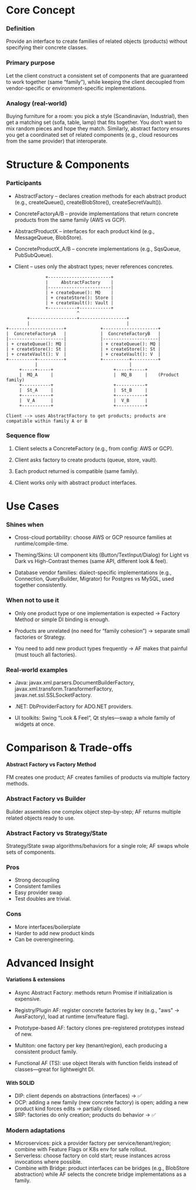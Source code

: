 # Core Concept

### Definition

Provide an interface to create families of related objects (products) without specifying their concrete classes.

### Primary purpose

Let the client construct a consistent set of components that are guaranteed to work together (same “family”), while keeping the client decoupled from vendor-specific or environment-specific implementations.

### Analogy (real-world)

Buying furniture for a room: you pick a style (Scandinavian, Industrial), then get a matching set (sofa, table, lamp) that fits together. You don’t want to mix random pieces and hope they match. Similarly, abstract factory ensures you get a coordinated set of related components (e.g., cloud resources from the same provider) that interoperate.

# Structure & Components

### Participants

- AbstractFactory – declares creation methods for each abstract product (e.g., createQueue(), createBlobStore(), createSecretVault()).

- ConcreteFactoryA/B – provide implementations that return concrete products from the same family (AWS vs GCP).

- AbstractProductX – interfaces for each product kind (e.g., MessageQueue, BlobStore).

- ConcreteProductX_A/B – concrete implementations (e.g., SqsQueue, PubSubQueue).

- Client – uses only the abstract types; never references concretes.

```
               +------------------------+
               |     AbstractFactory    |
               |------------------------|
               | + createQueue(): MQ    |
               | + createStore(): Store |
               | + createVault(): Vault |
               +-----------+------------+
                           ^
        +------------------+------------------+
        |                                     |
+---------------------+             +---------------------+
|  ConcreteFactoryA   |             |  ConcreteFactoryB   |
|---------------------|             |---------------------|
| + createQueue(): MQ |             | + createQueue(): MQ |
| + createStore(): St |             | + createStore(): St |
| + createVault(): V  |             | + createVault(): V  |
+----------+----------+             +----------+----------+
           |                                   |
     +-----+-----+                       +-----+-----+
     |  MQ_A     |                       |  MQ_B     |    (Product family)
     +-----------+                       +-----------+
     |  St_A     |                       |  St_B     |
     +-----------+                       +-----------+
     |  V_A      |                       |  V_B      |
     +-----------+                       +-----------+

Client --> uses AbstractFactory to get products; products are compatible within family A or B
```

### Sequence flow

1. Client selects a ConcreteFactory (e.g., from config: AWS or GCP).

2. Client asks factory to create products (queue, store, vault).

3. Each product returned is compatible (same family).

4. Client works only with abstract product interfaces.

# Use Cases

### Shines when

- Cross-cloud portability: choose AWS or GCP resource families at runtime/compile-time.

- Theming/Skins: UI component kits (Button/TextInput/Dialog) for Light vs Dark vs High-Contrast themes (same API, different look & feel).

- Database vendor families: dialect-specific implementations (e.g., Connection, QueryBuilder, Migrator) for Postgres vs MySQL, used together consistently.

### When not to use it

- Only one product type or one implementation is expected → Factory Method or simple DI binding is enough.

- Products are unrelated (no need for “family cohesion”) → separate small factories or Strategy.

- You need to add new product types frequently → AF makes that painful (must touch all factories).

### Real-world examples

- Java: javax.xml.parsers.DocumentBuilderFactory, javax.xml.transform.TransformerFactory, javax.net.ssl.SSLSocketFactory.

- .NET: DbProviderFactory for ADO.NET providers.

- UI toolkits: Swing “Look & Feel”, Qt styles—swap a whole family of widgets at once.

# Comparison & Trade-offs

#### Abstract Factory vs Factory Method

FM creates one product; AF creates families of products via multiple factory methods.

### Abstract Factory vs Builder

Builder assembles one complex object step-by-step; AF returns multiple related objects ready to use.

### Abstract Factory vs Strategy/State

Strategy/State swap algorithms/behaviors for a single role; AF swaps whole sets of components.

### Pros

- Strong decoupling
- Consistent families
- Easy provider swap
- Test doubles are trivial.

### Cons

- More interfaces/boilerplate
- Harder to add new product kinds
- Can be overengineering.

# Advanced Insight

#### Variations & extensions

- Async Abstract Factory: methods return Promise<Product> if initialization is expensive.

- Registry/Plugin AF: register concrete factories by key (e.g., "aws" -> AwsFactory), load at runtime (env/feature flag).

- Prototype-based AF: factory clones pre-registered prototypes instead of new.

- Multiton: one factory per key (tenant/region), each producing a consistent product family.

- Functional AF (TS): use object literals with function fields instead of classes—great for lightweight DI.

#### With SOLID

- DIP: client depends on abstractions (interfaces) → ✅
- OCP: adding a new family (new concrete factory) is open; adding a new product kind forces edits → partially closed.
- SRP: factories do only creation; products do behavior → ✅

### Modern adaptations

- Microservices: pick a provider factory per service/tenant/region; combine with Feature Flags or K8s env for safe rollout.
- Serverless: choose factory on cold start; reuse instances across invocations where possible.
- Combine with Bridge: product interfaces can be bridges (e.g., BlobStore abstraction) while AF selects the concrete bridge implementations as a family.
